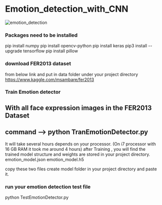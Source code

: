 # Emotion_detection_with_CNN

![emotion_detection](https://github.com/datamagic2020/Emotion_detection_with_CNN/blob/main/emoition_detection.png)

### Packages need to be installed
pip install numpy
pip install opencv-python
pip install keras
pip3 install --upgrade tensorflow
pip install pillow

### download FER2013 dataset
from below link and put in data folder under your project directory
https://www.kaggle.com/msambare/fer2013

### Train Emotion detector
With all face expression images in the FER2013 Dataset
--
command --> python TranEmotionDetector.py
--

It will take several hours depends on your processor. (On i7 processor with 16 GB RAM it took me around 4 hours)
after Training , you will find the trained model structure and weights are stored in your project directory.
emotion_model.json
emotion_model.h5

copy these two files create model folder in your project directory and paste it.

### run your emotion detection test file
python TestEmotionDetector.py
